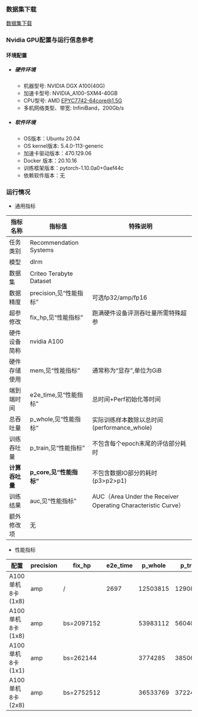 ### 数据集下载

[数据集下载](../../benchmarks/dlrm/README.md#数据集下载地址)

### Nvidia GPU配置与运行信息参考
#### 环境配置

- ##### 硬件环境
    - 机器型号: NVIDIA DGX A100(40G) 
    - 加速卡型号: NVIDIA_A100-SXM4-40GB
    - CPU型号: AMD EPYC7742-64core@1.5G
    - 多机网络类型、带宽: InfiniBand，200Gb/s

- ##### 软件环境
   - OS版本：Ubuntu 20.04
   - OS kernel版本: 5.4.0-113-generic     
   - 加速卡驱动版本：470.129.06
   - Docker 版本：20.10.16
   - 训练框架版本：pytorch-1.10.0a0+0aef44c
   - 依赖软件版本：无


### 运行情况

* 通用指标

| 指标名称       | 指标值                  | 特殊说明                                                      |
| -------------- | ----------------------- | ------------------------------------------------------------- |
| 任务类别       | Recommendation Systems  |                                                               |
| 模型           | dlrm                    |                                                               |
| 数据集         | Criteo Terabyte Dataset |                                                               |
| 数据精度       | precision,见“性能指标”  | 可选fp32/amp/fp16                                             |
| 超参修改       | fix_hp,见“性能指标”     | 跑满硬件设备评测吞吐量所需特殊超参                            |
| 硬件设备简称   | nvidia A100             |                                                               |
| 硬件存储使用   | mem,见“性能指标”        | 通常称为“显存”,单位为GiB                                      |
| 端到端时间     | e2e_time,见“性能指标”   | 总时间+Perf初始化等时间                                       |
| 总吞吐量       | p_whole,见“性能指标”    | 实际训练样本数除以总时间(performance_whole)                   |
| 训练吞吐量     | p_train,见“性能指标”    | 不包含每个epoch末尾的评估部分耗时                             |
| **计算吞吐量** | **p_core,见“性能指标”** | 不包含数据IO部分的耗时(p3>p2>p1)                              |
| 训练结果       | auc,见“性能指标”        | AUC（Area Under the Receiver Operating Characteristic Curve） |
| 额外修改项     | 无                      |                                                               |

* 性能指标

| 配置             | precision | fix_hp     | e2e_time | p_whole  | p_train  | p_core   | auc          | mem       |
| ---------------- | --------- | ---------- | -------- | -------- | -------- | -------- | ------------ | --------- |
| A100单机8卡(1x8) | amp       | /          | 2697     | 12503815 | 12908968 | 14514735 | 0.8026/0.802 | 9.4/40.0  |
| A100单机8卡(1x8) | amp       | bs=2097152 |          | 53983112 | 56040128 | 69826157 |              | 33.4/40.0 |
| A100单机8卡(1x1) | amp       | bs=262144  |          | 3774285  | 3850633  | 4538679  |              | 33.1/40.0 |
| A100单机8卡(2x8) | amp       | bs=2752512 |          | 36533769 | 37224164 | 40628571 |              | 34.0/40.0 |


